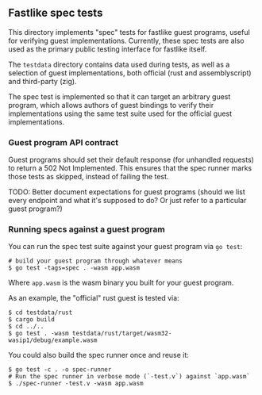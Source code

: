 ## Fastlike spec tests

This directory implements "spec" tests for fastlike guest programs, useful for verifying guest
implementations. Currently, these spec tests are also used as the primary public testing interface
for fastlike itself.

The `testdata` directory contains data used during tests, as well as a selection of guest
implementations, both official (rust and assemblyscript) and third-party (zig).

The spec test is implemented so that it can target an arbitrary guest program, which allows authors
of guest bindings to verify their implementations using the same test suite used for the official
guest implementations.

### Guest program API contract

Guest programs should set their default response (for unhandled requests) to return a 502 Not
Implemented. This ensures that the spec runner marks those tests as skipped, instead of failing the
test.

TODO: Better document expectations for guest programs (should we list every endpoint and what it's
supposed to do? Or just refer to a particular guest program?)

### Running specs against a guest program

You can run the spec test suite against your guest program via `go test`:

```
# build your guest program through whatever means
$ go test -tags=spec . -wasm app.wasm
```

Where `app.wasm` is the wasm binary you built for your guest program.

As an example, the "official" rust guest is tested via:

```
$ cd testdata/rust
$ cargo build
$ cd ../..
$ go test . -wasm testdata/rust/target/wasm32-wasip1/debug/example.wasm
```

You could also build the spec runner once and reuse it:

```
$ go test -c . -o spec-runner
# Run the spec runner in verbose mode (`-test.v`) against `app.wasm`
$ ./spec-runner -test.v -wasm app.wasm
```
